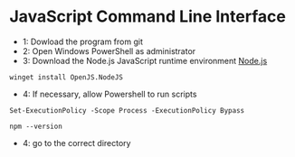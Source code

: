 # JavaScript Command Line Interface 
* 1: Dowload the program from git
* 2: Open Windows PowerShell as administrator
* 3: Download the Node.js JavaScript runtime environment [Node.js](https://nodejs.org/en/download) 
```
winget install OpenJS.NodeJS
```
* 4: If necessary, allow Powershell to run scripts
```
Set-ExecutionPolicy -Scope Process -ExecutionPolicy Bypass 
```
```
npm --version
```
* 4: go to the correct directory